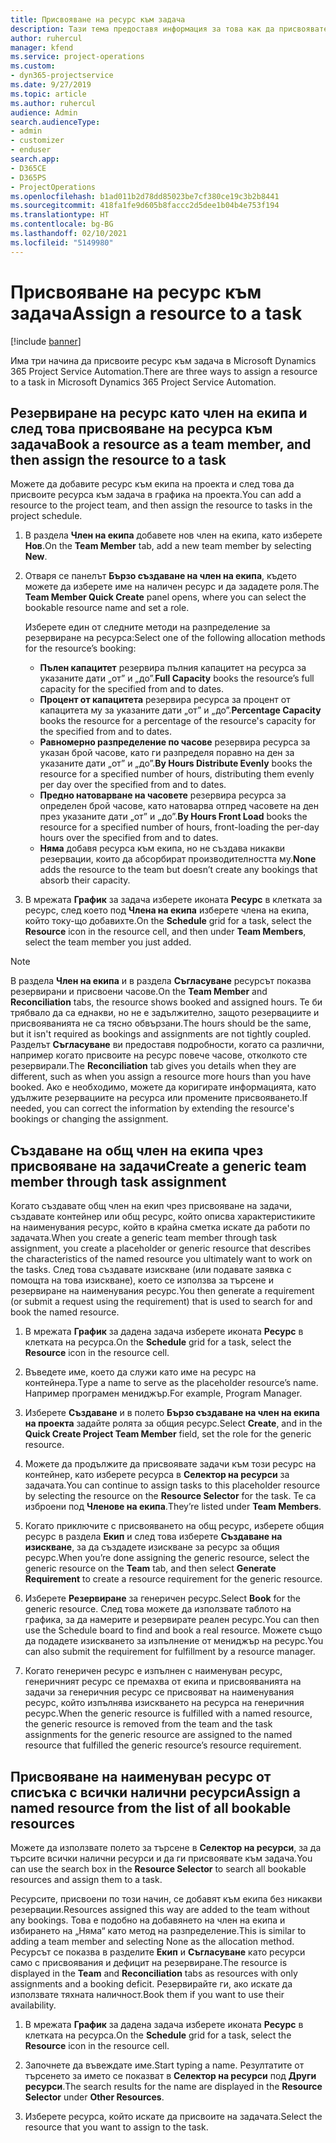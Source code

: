 ```yaml
---
title: Присвояване на ресурс към задача
description: Тази тема предоставя информация за това как да присвоявате ресурси към задачи.
author: ruhercul
manager: kfend
ms.service: project-operations
ms.custom:
- dyn365-projectservice
ms.date: 9/27/2019
ms.topic: article
ms.author: ruhercul
audience: Admin
search.audienceType:
- admin
- customizer
- enduser
search.app:
- D365CE
- D365PS
- ProjectOperations
ms.openlocfilehash: b1ad011b2d78dd85023be7cf380ce19c3b2b8441
ms.sourcegitcommit: 418fa1fe9d605b8faccc2d5dee1b04b4e753f194
ms.translationtype: HT
ms.contentlocale: bg-BG
ms.lasthandoff: 02/10/2021
ms.locfileid: "5149980"
---
```

# <a name="assign-a-resource-to-a-task"></a><span data-ttu-id="a16a5-103">Присвояване на ресурс към задача</span><span class="sxs-lookup"><span data-stu-id="a16a5-103">Assign a resource to a task</span></span>

[!include [banner](../includes/psa-now-project-operations.md)]

<span data-ttu-id="a16a5-104">Има три начина да присвоите ресурс към задача в Microsoft Dynamics 365 Project Service Automation.</span><span class="sxs-lookup"><span data-stu-id="a16a5-104">There are three ways to assign a resource to a task in Microsoft Dynamics 365 Project Service Automation.</span></span>

## <a name="book-a-resource-as-a-team-member-and-then-assign-the-resource-to-a-task"></a><span data-ttu-id="a16a5-105">Резервиране на ресурс като член на екипа и след това присвояване на ресурса към задача</span><span class="sxs-lookup"><span data-stu-id="a16a5-105">Book a resource as a team member, and then assign the resource to a task</span></span>

<span data-ttu-id="a16a5-106">Можете да добавите ресурс към екипа на проекта и след това да присвоите ресурса към задача в графика на проекта.</span><span class="sxs-lookup"><span data-stu-id="a16a5-106">You can add a resource to the project team, and then assign the resource to tasks in the project schedule.</span></span>

1. <span data-ttu-id="a16a5-107">В раздела **Член на екипа** добавете нов член на екипа, като изберете **Нов**.</span><span class="sxs-lookup"><span data-stu-id="a16a5-107">On the **Team Member** tab, add a new team member by selecting **New**.</span></span> 

2. <span data-ttu-id="a16a5-108">Отваря се панелът **Бързо създаване на член на екипа**, където можете да изберете име на наличен ресурс и да зададете роля.</span><span class="sxs-lookup"><span data-stu-id="a16a5-108">The **Team Member Quick Create** panel opens, where you can select the bookable resource name and set a role.</span></span> 

    <span data-ttu-id="a16a5-109">Изберете един от следните методи на разпределение за резервиране на ресурса:</span><span class="sxs-lookup"><span data-stu-id="a16a5-109">Select one of the following allocation methods for the resource’s booking:</span></span>

    - <span data-ttu-id="a16a5-110">**Пълен капацитет** резервира пълния капацитет на ресурса за указаните дати „от” и „до”.</span><span class="sxs-lookup"><span data-stu-id="a16a5-110">**Full Capacity** books the resource’s full capacity for the specified from and to dates.</span></span>
    - <span data-ttu-id="a16a5-111">**Процент от капацитета** резервира ресурса за процент от капацитета му за указаните дати „от” и „до”.</span><span class="sxs-lookup"><span data-stu-id="a16a5-111">**Percentage Capacity** books the resource for a percentage of the resource's capacity for the specified from and to dates.</span></span>
    - <span data-ttu-id="a16a5-112">**Равномерно разпределение по часове** резервира ресурса за указан брой часове, като ги разпределя поравно на ден за указаните дати „от” и „до”.</span><span class="sxs-lookup"><span data-stu-id="a16a5-112">**By Hours Distribute Evenly** books the resource for a specified number of hours, distributing them evenly per day over the specified from and to dates.</span></span>
    - <span data-ttu-id="a16a5-113">**Предно натоварване на часовете** резервира ресурса за определен брой часове, като натоварва отпред часовете на ден през указаните дати „от” и „до”.</span><span class="sxs-lookup"><span data-stu-id="a16a5-113">**By Hours Front Load** books the resource for a specified number of hours, front-loading the per-day hours over the specified from and to dates.</span></span>
    - <span data-ttu-id="a16a5-114">**Няма** добавя ресурса към екипа, но не създава никакви резервации, които да абсорбират производителността му.</span><span class="sxs-lookup"><span data-stu-id="a16a5-114">**None** adds the resource to the team but doesn’t create any bookings that absorb their capacity.</span></span>

3. <span data-ttu-id="a16a5-115">В мрежата **График** за задача изберете иконата **Ресурс** в клетката за ресурс, след което под **Члена на екипа** изберете члена на екипа, който току-що добавихте.</span><span class="sxs-lookup"><span data-stu-id="a16a5-115">On the **Schedule** grid for a task, select the **Resource** icon in the resource cell, and then under **Team Members**, select the team member you just added.</span></span> 

> [!NOTE]
> <span data-ttu-id="a16a5-116">В раздела **Член на екипа** и в раздела **Съгласуване** ресурсът показва резервирани и присвоени часове.</span><span class="sxs-lookup"><span data-stu-id="a16a5-116">On the **Team Member** and **Reconciliation** tabs, the resource shows booked and assigned hours.</span></span> <span data-ttu-id="a16a5-117">Те би трябвало да са еднакви, но не е задължително, защото резервациите и присвояванията не са тясно обвързани.</span><span class="sxs-lookup"><span data-stu-id="a16a5-117">The hours should be the same, but it isn't required as bookings and assignments are not tightly coupled.</span></span> <span data-ttu-id="a16a5-118">Разделът **Съгласуване** ви предоставя подробности, когато са различни, например когато присвоите на ресурс повече часове, отколкото сте резервирали.</span><span class="sxs-lookup"><span data-stu-id="a16a5-118">The **Reconciliation** tab gives you details when they are different, such as when you assign a resource more hours than you have booked.</span></span> <span data-ttu-id="a16a5-119">Ако е необходимо, можете да коригирате информацията, като удължите резервациите на ресурса или промените присвояването.</span><span class="sxs-lookup"><span data-stu-id="a16a5-119">If needed, you can correct the information by extending the resource's bookings or changing the assignment.</span></span>

## <a name="create-a-generic-team-member-through-task-assignment"></a><span data-ttu-id="a16a5-120">Създаване на общ член на екипа чрез присвояване на задачи</span><span class="sxs-lookup"><span data-stu-id="a16a5-120">Create a generic team member through task assignment</span></span>

<span data-ttu-id="a16a5-121">Когато създавате общ член на екип чрез присвояване на задачи, създавате контейнер или общ ресурс, който описва характеристиките на наименувания ресурс, който в крайна сметка искате да работи по задачата.</span><span class="sxs-lookup"><span data-stu-id="a16a5-121">When you create a generic team member through task assignment, you create a placeholder or generic resource that describes the characteristics of the named resource you ultimately want to work on the tasks.</span></span> <span data-ttu-id="a16a5-122">След това създавате изискване (или подавате заявка с помощта на това изискване), което се използва за търсене и резервиране на наименувания ресурс.</span><span class="sxs-lookup"><span data-stu-id="a16a5-122">You then generate a requirement (or submit a request using the requirement) that is used to search for and book the named resource.</span></span>

1. <span data-ttu-id="a16a5-123">В мрежата **График** за дадена задача изберете иконата **Ресурс** в клетката на ресурса.</span><span class="sxs-lookup"><span data-stu-id="a16a5-123">On the **Schedule** grid for a task, select the **Resource** icon in the resource cell.</span></span>

2. <span data-ttu-id="a16a5-124">Въведете име, което да служи като име на ресурс на контейнера.</span><span class="sxs-lookup"><span data-stu-id="a16a5-124">Type a name to serve as the placeholder resource’s name.</span></span> <span data-ttu-id="a16a5-125">Например програмен мениджър.</span><span class="sxs-lookup"><span data-stu-id="a16a5-125">For example, Program Manager.</span></span>

3. <span data-ttu-id="a16a5-126">Изберете **Създаване** и в полето **Бързо създаване на член на екипа на проекта** задайте ролята за общия ресурс.</span><span class="sxs-lookup"><span data-stu-id="a16a5-126">Select **Create**, and in the **Quick Create Project Team Member** field, set the role for the generic resource.</span></span>

4. <span data-ttu-id="a16a5-127">Можете да продължите да присвоявате задачи към този ресурс на контейнер, като изберете ресурса в **Селектор на ресурси** за задачата.</span><span class="sxs-lookup"><span data-stu-id="a16a5-127">You can continue to assign tasks to this placeholder resource by selecting the resource on the **Resource Selector** for the task.</span></span> <span data-ttu-id="a16a5-128">Те са изброени под **Членове на екипа**.</span><span class="sxs-lookup"><span data-stu-id="a16a5-128">They’re listed under **Team Members**.</span></span>

5. <span data-ttu-id="a16a5-129">Когато приключите с присвояването на общ ресурс, изберете общия ресурс в раздела **Екип** и след това изберете **Създаване на изискване**, за да създадете изискване за ресурс за общия ресурс.</span><span class="sxs-lookup"><span data-stu-id="a16a5-129">When you’re done assigning the generic resource, select the generic resource on the **Team** tab, and then select **Generate Requirement** to create a resource requirement for the generic resource.</span></span>

6. <span data-ttu-id="a16a5-130">Изберете **Резервиране** за генеричен ресурс.</span><span class="sxs-lookup"><span data-stu-id="a16a5-130">Select **Book** for the generic resource.</span></span> <span data-ttu-id="a16a5-131">След това можете да използвате таблото на графика, за да намерите и резервирате реален ресурс.</span><span class="sxs-lookup"><span data-stu-id="a16a5-131">You can then use the Schedule board to find and book a real resource.</span></span> <span data-ttu-id="a16a5-132">Можете също да подадете изискването за изпълнение от мениджър на ресурс.</span><span class="sxs-lookup"><span data-stu-id="a16a5-132">You can also submit the requirement for fulfillment by a resource manager.</span></span>

7. <span data-ttu-id="a16a5-133">Когато генеричен ресурс е изпълнен с наименуван ресурс, генеричният ресурс се премахва от екипа и присвояванията на задачи за генеричния ресурс се присвояват на наименувания ресурс, който изпълнява изискването на ресурса на генеричния ресурс.</span><span class="sxs-lookup"><span data-stu-id="a16a5-133">When the generic resource is fulfilled with a named resource, the generic resource is removed from the team and the task assignments for the generic resource are assigned to the named resource that fulfilled the generic resource’s resource requirement.</span></span>

## <a name="assign-a-named-resource-from-the-list-of-all-bookable-resources"></a><span data-ttu-id="a16a5-134">Присвояване на наименуван ресурс от списъка с всички налични ресурси</span><span class="sxs-lookup"><span data-stu-id="a16a5-134">Assign a named resource from the list of all bookable resources</span></span>

<span data-ttu-id="a16a5-135">Можете да използвате полето за търсене в **Селектор на ресурси**, за да търсите всички налични ресурси и да ги присвоявате към задача.</span><span class="sxs-lookup"><span data-stu-id="a16a5-135">You can use the search box in the **Resource Selector** to search all bookable resources and assign them to a task.</span></span>

<span data-ttu-id="a16a5-136">Ресурсите, присвоени по този начин, се добавят към екипа без никакви резервации.</span><span class="sxs-lookup"><span data-stu-id="a16a5-136">Resources assigned this way are added to the team without any bookings.</span></span> <span data-ttu-id="a16a5-137">Това е подобно на добавянето на член на екипа и избирането на „Няма“ като метод на разпределение.</span><span class="sxs-lookup"><span data-stu-id="a16a5-137">This is similar to adding a team member and selecting None as the allocation method.</span></span> <span data-ttu-id="a16a5-138">Ресурсът се показва в разделите **Екип** и **Съгласуване** като ресурси само с присвоявания и дефицит на резервиране.</span><span class="sxs-lookup"><span data-stu-id="a16a5-138">The resource is displayed in the **Team** and **Reconciliation** tabs as resources with only assignments and a booking deficit.</span></span> <span data-ttu-id="a16a5-139">Резервирайте ги, ако искате да използвате тяхната наличност.</span><span class="sxs-lookup"><span data-stu-id="a16a5-139">Book them if you want to use their availability.</span></span>

1. <span data-ttu-id="a16a5-140">В мрежата **График** за дадена задача изберете иконата **Ресурс** в клетката на ресурса.</span><span class="sxs-lookup"><span data-stu-id="a16a5-140">On the **Schedule** grid for a task, select the **Resource** icon in the resource cell.</span></span>

2. <span data-ttu-id="a16a5-141">Започнете да въвеждате име.</span><span class="sxs-lookup"><span data-stu-id="a16a5-141">Start typing a name.</span></span> <span data-ttu-id="a16a5-142">Резултатите от търсенето за името се показват в **Селектор на ресурси** под **Други ресурси**.</span><span class="sxs-lookup"><span data-stu-id="a16a5-142">The search results for the name are displayed in the **Resource Selector** under **Other Resources**.</span></span>

3. <span data-ttu-id="a16a5-143">Изберете ресурса, който искате да присвоите на задачата.</span><span class="sxs-lookup"><span data-stu-id="a16a5-143">Select the resource that you want to assign to the task.</span></span>

